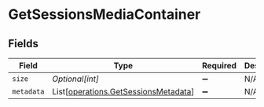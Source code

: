# GetSessionsMediaContainer


## Fields

| Field                                                                                  | Type                                                                                   | Required                                                                               | Description                                                                            | Example                                                                                |
| -------------------------------------------------------------------------------------- | -------------------------------------------------------------------------------------- | -------------------------------------------------------------------------------------- | -------------------------------------------------------------------------------------- | -------------------------------------------------------------------------------------- |
| `size`                                                                                 | *Optional[int]*                                                                        | :heavy_minus_sign:                                                                     | N/A                                                                                    | 1                                                                                      |
| `metadata`                                                                             | List[[operations.GetSessionsMetadata](../../models/operations/getsessionsmetadata.md)] | :heavy_minus_sign:                                                                     | N/A                                                                                    |                                                                                        |